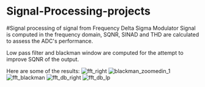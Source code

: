 # Signal-Processing-projects

#Signal processing of signal from Frequency Delta Sigma Modulator
Signal is computed in the frequency domain, SQNR, SINAD and THD are calculated to assess the ADC's performance. 

Low pass filter and blackman window are computed for the attempt to improve SQNR of the output.

Here are some of the results:
![fft_right](https://github.com/yinimini/Signal-Processing-projects/assets/32144515/1245bc34-33ec-421a-88c3-26f2bbd937ae)
![blackman_zoomedin_1](https://github.com/yinimini/Signal-Processing-projects/assets/32144515/91c9e804-c79f-4aac-80f2-eae794ae519d)
![fft_blackman](https://github.com/yinimini/Signal-Processing-projects/assets/32144515/4b2890a4-9ffb-4822-9a35-886b36f3dd33)
![fft_db_right](https://github.com/yinimini/Signal-Processing-projects/assets/32144515/2105c189-3a39-4bfa-bb0e-33a90f3110ea)
![fft_db_lp](https://github.com/yinimini/Signal-Processing-projects/assets/32144515/ea4e99df-501a-4aaf-8a31-6410e1410f30)



